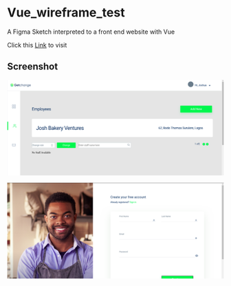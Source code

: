 # Vue_wireframe_test

A Figma Sketch interpreted to a front end website with Vue

Click this [Link](https://vuetest.modelsoftwares.com) to visit

## Screenshot

![Bank Image](https://github.com/ib-Jkid/Vue_wireframe_test/blob/master/screenshot/Screenshot1.png?raw=true)

![Bank Image](https://github.com/ib-Jkid/Vue_wireframe_test/blob/master/screenshot/Screenshot2.png?raw=true)